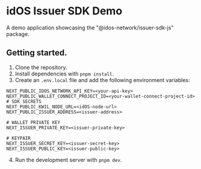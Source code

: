 # idOS Issuer SDK Demo

A demo application showcasing the "@idos-network/issuer-sdk-js" package.


## Getting started.

1. Clone the repository.
2. Install dependencies with `pnpm install`.
3. Create an `.env.local` file and add the following environment variables:

```
NEXT_PUBLIC_IDOS_NETWORK_API_KEY=<your-api-key>
NEXT_PUBLIC_WALLET_CONNECT_PROJECT_ID=<your-wallet-connect-project-id>
# SDK SECRETS
NEXT_PUBLIC_KWIL_NODE_URL=<idOS-node-url>
NEXT_PUBLIC_ISSUER_ADDRESS=<issuer-address>

# WALLET PRIVATE KEY
NEXT_ISSUER_PRIVATE_KEY=<issuer-private-key>

# KEYPAIR
NEXT_ISSUER_SECRET_KEY=<issuer-secret-key>
NEXT_ISSUER_PUBLIC_KEY=<issuer-public-key>
```

4. Run the development server with `pnpm dev`.
